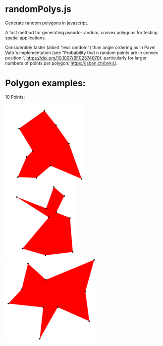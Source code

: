 # randomPolys.js
Generate random polygons in javascript. 

A fast method for generating pseudo-random, convex polygons for testing spatial applications.

Considerably faster (albeit "less random") than angle ordering as in Pavel Valtr's implementation (see “Probability that n random points are in convex position.”, https://doi.org/10.1007/BF02574070), particularly for larger numbers of points per polygon: https://jsben.ch/bvkiU.

# Polygon examples:
10 Points: 

![picture](src/img/10_pts_2.PNG)&nbsp; &nbsp; &nbsp; &nbsp; ![picture](src/img/10_pts.PNG)&nbsp; &nbsp; &nbsp; &nbsp; &nbsp; &nbsp; &nbsp; &nbsp; ![picture](src/img/10_pts_3.PNG)
